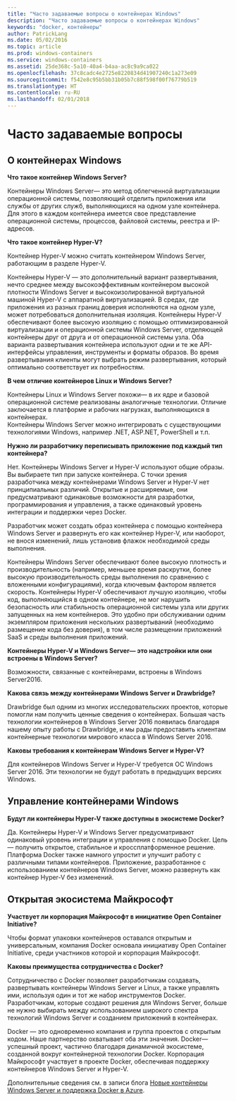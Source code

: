 ```yaml
---
title: "Часто задаваемые вопросы о контейнерах Windows"
description: "Часто задаваемые вопросы о контейнерах Windows"
keywords: "docker, контейнеры"
author: PatrickLang
ms.date: 05/02/2016
ms.topic: article
ms.prod: windows-containers
ms.service: windows-containers
ms.assetid: 25de368c-5a10-40a4-b4aa-ac8c9a9ca022
ms.openlocfilehash: 37c8cadc4e2725e8220834d41907240c1a273e09
ms.sourcegitcommit: f542e8c95b5bb31b05b7c88f598f00f76779b519
ms.translationtype: HT
ms.contentlocale: ru-RU
ms.lasthandoff: 02/01/2018
---
```

# <a name="frequently-asked-questions"></a>Часто задаваемые вопросы

## <a name="about-windows-containers"></a>О контейнерах Windows

**Что такое контейнер Windows Server?**

Контейнеры Windows Server— это метод облегченной виртуализации операционной системы, позволяющий отделить приложения или службы от других служб, выполняющихся на одном узле контейнера. Для этого в каждом контейнера имеется свое представление операционной системы, процессов, файловой системы, реестра и IP-адресов.  

**Что такое контейнер Hyper-V?**

Контейнер Hyper-V можно считать контейнером Windows Server, работающим в разделе Hyper-V.

Контейнеры Hyper-V — это дополнительный вариант развертывания, нечто среднее между высокоэффективным контейнером высокой плотности Windows Server и высокоизолированной виртуальной машиной Hyper-V с аппаратной виртуализацией. В средах, где приложения из разных границ доверия исполняются на одном узле, может потребоваться дополнительная изоляция. Контейнеры Hyper-V обеспечивают более высокую изоляцию с помощью оптимизированной виртуализации и операционной системы Windows Server, отделяющей контейнеры друг от друга и от операционной системы узла. Оба варианта развертывания контейнера используют одни и те же API-интерфейсы управления, инструменты и форматы образов. Во время развертывания клиенты могут выбрать режим развертывания, который оптимально соответствует их потребностям.

**В чем отличие контейнеров Linux и Windows Server?**

Контейнеры Linux и Windows Server похожи— в их ядре и базовой операционной системе реализованы аналогичные технологии. Отличие заключается в платформе и рабочих нагрузках, выполняющихся в контейнерах.  
Контейнеры Windows Server можно интегрировать с существующими технологиями Windows, например .NET, ASP.NET, PowerShell и т.п.

**Нужно ли разработчику переписывать приложение под каждый тип контейнера?**

Нет. Контейнеры Windows Server и Hyper-V используют общие образы. Вы выбираете тип при запуске контейнера. С точки зрения разработчика между контейнерами Windows Server и Hyper-V нет принципиальных различий. Открытые и расширяемые, они предусматривают одинаковые возможности для разработки, программирования и управления, а также одинаковый уровень интеграции и поддержки через Docker.

Разработчик может создать образ контейнера с помощью контейнера Windows Server и развернуть его как контейнер Hyper-V, или наоборот, не внося изменений, лишь установив флажок необходимой среды выполнения.

Контейнеры Windows Server обеспечивают более высокую плотность и производительность (например, меньшее время раскрутки, более высокую производительность среды выполнения по сравнению с вложенными конфигурациями), когда ключевым фактором является скорость. Контейнеры Hyper-V обеспечивают лучшую изоляцию, чтобы код, выполняющийся в одном контейнере, не мог нарушить безопасность или стабильность операционной системы узла или других запущенных на нем контейнеров. Это удобно при обслуживании одним экземпляром приложения нескольких развертываний (необходимо размещение кода без доверия), в том числе размещении приложений SaaS и среды выполнения приложений.

**Контейнеры Hyper-V и Windows Server— это надстройки или они встроены в Windows Server?**

Возможности, связанные с контейнерами, встроены в Windows Server2016.  

**Какова связь между контейнерами Windows Server и Drawbridge?**

Drawbridge был одним из многих исследовательских проектов, которые помогли нам получить ценные сведения о контейнерах.  Большая часть технологии контейнеров в Windows Server 2016 появилась благодаря нашему опыту работы с Drawbridge, и мы рады предоставить клиентам контейнерные технологии мирового класса в Windows Server 2016.

**Каковы требования к контейнерам Windows Server и Hyper-V?**

Для контейнеров Windows Server и Hyper-V требуется ОС Windows Server 2016. Эти технологии не будут работать в предыдущих версиях Windows.


## <a name="windows-container-management"></a>Управление контейнерами Windows

**Будут ли контейнеры Hyper-V также доступны в экосистеме Docker?**

Да. Контейнеры Hyper-V и Windows Server предусматривают одинаковый уровень интеграции и управления с помощью Docker.  Цель— получить открытое, стабильное и кроссплатформенное решение.  
Платформа Docker также намного упростит и улучшит работу с различными типами контейнеров. Приложение, разработанное с использованием контейнеров Windows Server, можно развернуть как контейнер Hyper-V без изменений.


## <a name="microsofts-open-ecosystem"></a>Открытая экосистема Майкрософт

**Участвует ли корпорация Майкрософт в инициативе Open Container Initiative?**

Чтобы формат упаковки контейнеров оставался открытым и универсальным, компания Docker основала инициативу Open Container Initiative, среди участников которой и корпорация Майкрософт.

**Каковы преимущества сотрудничества с Docker?**

Сотрудничество с Docker позволяет разработчикам создавать, развертывать контейнеры Windows Server и Linux, а также управлять ими, используя один и тот же набор инструментов Docker. Разработчикам, которые создают решения для Windows Server, больше не нужно выбирать между использованием широкого спектра технологий Windows Server и созданием приложений в контейнерах.  

Docker — это одновременно компания и группа проектов с открытым кодом. Наше партнерство охватывает оба эти значения. Docker— успешный проект, частично благодаря динамичной экосистеме, созданной вокруг контейнерной технологии Docker. Корпорация Майкрософт участвует в проекте Docker, обеспечивая поддержку контейнеров Windows Server и Hyper-V.  

Дополнительные сведения см. в записи блога [Новые контейнеры Windows Server и поддержка Docker в Azure](http://azure.microsoft.com/blog/2014/10/15/new-windows-server-containers-and-azure-support-for-docker/?WT.mc_id=Blog_ServerCloud_Announce_TTD).
